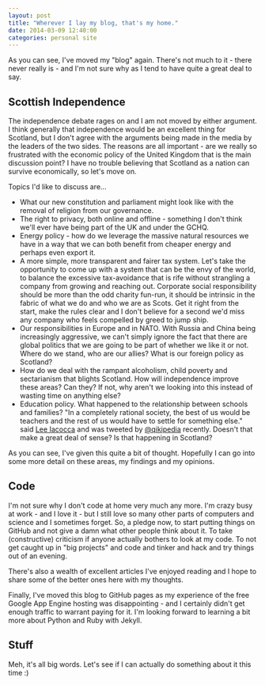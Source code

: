 ```yaml
---
layout: post
title: "Wherever I lay my blog, that's my home."
date: 2014-03-09 12:40:00
categories: personal site
---
```


As you can see, I've moved my "blog" again. There's not much to it - there never really is - and I'm not sure why as I tend to have quite a great deal to say.

Scottish Independence
---------------------

The independence debate rages on and I am not moved by either argument. I think generally that independence would be an excellent thing for Scotland, but I don't agree with the arguments being made in the media by the leaders of the two sides. The reasons are all important - are we really so frustrated with the economic policy of the United Kingdom that is the main discussion point? I have no trouble believing that Scotland as a nation can survive economically, so let's move on. 

Topics I'd like to discuss are... 

*   What our new constitution and parliament might look like with the removal of religion from our governance. 
*	The right to privacy, both online and offline - something I don't think we'll ever have being part of the UK and under the GCHQ.
* 	Energy policy - how do we leverage the massive natural resources we have in a way that we can both benefit from cheaper energy and perhaps even export it.
*	A more simple, more transparent and fairer tax system. Let's take the opportunity to come up with a system that can be the envy of the world, to balance the excessive tax-avoidance that is rife without strangling a company from growing and reaching out. Corporate social responsibility should be more than the odd charity fun-run, it should be intrinsic in the fabric of what we do and who we are as Scots. Get it right from the start, make the rules clear and I don't believe for a second we'd miss any company who feels compelled by greed to jump ship.
*	Our responsibilities in Europe and in NATO. With Russia and China being increasingly aggressive, we can't simply ignore the fact that there are global politics that we are going to be part of whether we like it or not. Where do we stand, who are our allies? What is our foreign policy as Scotland? 
*	How do we deal with the rampant alcoholism, child poverty and sectarianism that blights Scotland. How will independence improve these areas? Can they? If not, why aren't we looking into this instead of wasting time on anything else?
*	Education policy. What happened to the relationship between schools and families? "In a completely rational society, the best of us would be teachers and the rest of us would have to settle for something else." said [Lee Iacocca][lee_iacocca] and was tweeted by [@qikipedia][quikipedia] recently. Doesn't that make a great deal of sense? Is that happening in Scotland?

As you can see, I've given this quite a bit of thought. Hopefully I can go into some more detail on these areas, my findings and my opinions.

Code
--------

I'm not sure why I don't code at home very much any more. I'm crazy busy at work - and I love it - but I still love so many other parts of computers and science and I sometimes forget. So, a pledge now, to start putting things on GitHub and not give a damn what other people think about it. To take (constructive) criticism if anyone actually bothers to look at my code. To not get caught up in "big projects" and code and tinker and hack and try things out of an evening.

There's also a wealth of excellent articles I've enjoyed reading and I hope to share some of the better ones here with my thoughts. 

Finally, I've moved this blog to GitHub pages as my experience of the free Google App Engine hosting was disappointing - and I certainly didn't get enough traffic to warrant paying for it. I'm looking forward to learning a bit more about Python and Ruby with Jekyll. 

Stuff
-------

Meh, it's all big words. Let's see if I can actually do something about it this time :)


[quikipedia]: https://twitter.com/qikipedia
[lee_iacocca]: http://en.wikipedia.org/wiki/Lee_Iacocca

